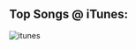 ## Top Songs @ iTunes:
![itunes](https://user-images.githubusercontent.com/13219351/29249171-d4edb650-803b-11e7-9acf-4df53dd2ad89.gif)
